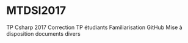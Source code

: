 # MTDSI2017
TP Csharp 2017
Correction TP étudiants Familiarisation GitHub
Mise à disposition documents divers
